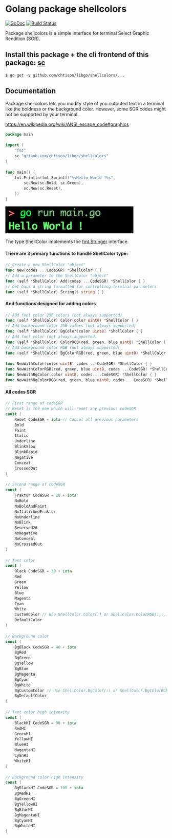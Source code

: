 # Golang package shellcolors

[![GoDoc](https://godoc.org/github.com/chtison/libgo/shellcolors?status.svg)](https://godoc.org/github.com/chtison/libgo/shellcolors)
[![Build Status](https://travis-ci.org/chtison/libgo.svg?branch=master)](https://travis-ci.org/chtison/libgo)

Package shellcolors is a simple interface for terminal Select Graphic Rendition (SGR).

## Install this package + the cli frontend of this package: [sc](cmd/sc)
```
$ go get -v github.com/chtison/libgo/shellcolors/...
```

## Documentation 

Package shellcolors lets you modify style of you outputed text in a terminal
like the boldness or the background color.
However, some SGR codes might not be supported by your terminal.

https://en.wikipedia.org/wiki/ANSI_escape_code#graphics

```go
package main

import (
	"fmt"
	sc "github.com/chtison/libgo/shellcolors"
)

func main() {
	fmt.Println(fmt.Sprintf("%sHello World !%s",
		sc.New(sc.Bold, sc.Green),
		sc.New(sc.Reset),
	))
}
```
![output](output.png)

The type ShellColor implements the [fmt.Stringer](https://golang.org/pkg/fmt/#Stringer) interface.

#### There are 3 primary functions to handle ShellColor type:

```go
// Create a new ShellColor "object"
func New(codes ...CodeSGR) *ShellColor { }
// Add a parameter to the ShellColor "object"
func (self *ShellColor) Add(codes ...CodeSGR) *ShellColor { }
// Get back a string formatted for controlling terminal parameters
func (self *ShellColor) String() string { }
```

#### And functions designed for adding colors
```go
// Add font color 256 colors (not always supported)
func (self *ShellColor) Color(color uint8) *ShellColor { }
// Add background color 256 colors (not always supported)
func (self *ShellColor) BgColor(color uint8) *ShellColor { }
// Add font color (not always supported)
func (self *ShellColor) ColorRGB(red, green, blue uint8) *ShellColor { }
// Add background color RGB (not always supported)
func (self *ShellColor) BgColorRGB(red, green, blue uint8) *ShellColor { }

func NewWithColor(color uint8, codes ...CodeSGR) *ShellColor { }
func NewWithColorRGB(red, green, blue uint8, codes ...CodeSGR) *ShellColor { }
func NewWithBgColor(color uint8, codes ...CodeSGR) *ShellColor { }
func NewWithBgColorRGB(red, green, blue uint8, codes ...CodeSGR) *ShellColor { }
```
#### All codes SGR
```go
// First range of codeSGR
// Reset is the one which will reset any previous codeSGR
const (
	Reset CodeSGR = iota // Cancel all previous parameters
	Bold
	Faint
	Italic
	Underline
	BlinkSlow
	BlinkRapid
	Negative
	Conceal
	CrossedOut
)

// Second range of codeSGR
const (
	Fraktur CodeSGR = 20 + iota
	NoBold
	NoBoldAndFaint
	NoItalicAndFraktur
	NoUnderline
	NoBlink
	Reserved26
	NoNegative
	NoConceal
	NoCrossedOut
)

// Text color
const (
	Black CodeSGR = 30 + iota
	Red
	Green
	Yellow
	Blue
	Magenta
	Cyan
	White
	CustomColor // Use ShellColor.Color(:) or ShellColor.ColorRGB(:,:,:)
	DefaultColor
)

// Background color
const (
	BgBlack CodeSGR = 40 + iota
	BgRed
	BgGreen
	BgYellow
	BgBlue
	BgMagenta
	BgCyan
	BgWhite
	BgCustomColor // Use ShellColor.BgColor(:) or ShellColor.BgColorRGB(:,:,:)
	BgDefaultColor
)

// Text color high intensity
const (
	BlackHI CodeSGR = 90 + iota
	RedHI
	GreenHI
	YellowHI
	BlueHI
	MagentaHI
	CyanHI
	WhiteHI
)

// Background color high intensity
const (
	BgBlackHI CodeSGR = 100 + iota
	BgRedHI
	BgGreenHI
	BgYellowHI
	BgBlueHI
	BgMagentaHI
	BgCyanHI
	BgWhiteHI
)
```
